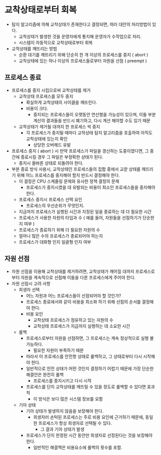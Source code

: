 # 교착상태로부터 회복
* 탐지 알고리즘에 의해 교착상태가 존재한다고 결정되면, 여러 대안의 처리방법이 있다.
	- 교착상태가 발생한 것을 운영자에게 통지해 운영자가 수작업으로 처리.
	- 시스템이 자동적으로 교착상태로부터 회복
* 교착상태를 깨뜨리는 방법
	- 순환 대기를 깨뜨리기 위해 단순히 한 개 이상의 프로세스를 중지 ( abort )
	- 교착상태에 있는 하나 이상의 프로세스들로부터 자원을 선점 ( preempt )


## 프로세스 종료
* 프로세스를 중지 시킴으로써 교착상태를 제거
	* 교착상태 프로세스를 모두 중지
		- 확실하게 교착상태의 사이클을 깨뜨린다.
		- 비용이 크다.
			- 중지되는 프로세스들이 오랫동안 연산했을 가능성이 있으며, 이들 부분 계산의 결과들을
			반드시 폐기하고, 다시 계산 해야할 수도 있기 때문
	* 교착상태가 제거될 대까지 한 프로세스 씩 중지
		- 각 프로세스가 중지될 때마다 교착상태 탐지 알고리즘을 호출하여 아직도 교착상태에 있는지 확인
			- 상당한 오버헤드 유발
* 프로세스 중지 ( abort ) 시  만약 프로세스가 파일을 갱신하는 도중이였다면, 
	그 중간에 종료시킬 경우 그 파일은 부정확한 상태가 된다.
	- 중지시 올바른 상태로 되돌려야 한다.
* 부분 종료 방식 사용시, 교착상태인 프로세스들의 집합 중에서 교찯 상태를 깨뜨리기 위해
어느 프로세스를 중지해야 할지 반드시 결정해야 한다.
	- 이 결정은 CPU 스케줄링 문제와 유사한 정책 결정의 문제
		- 프로세스가 중지시켰을 대 유발되는 비용이 최소인 프로세스들을 중지해야 한다.
	- 프로세스 중지시 프로세스 선택 요인
		- 프로세스의 우선순위가 무엇인지.
	- 지금까지 프로세스가 실행된 시간과 지정된 일을 종료하는 데 더 필요한 시간
	- 프로세스가 사용한 자원의 타입과 수 ( 예를 들어, 자원들을 선점하기가 단순한지 여부 )
	- 프로세스가 종료하기 위해 더 필요한 자원의 수
	- 얼마나 많은 수의 프로세스가 종료되어야 하는지
	- 프로세스가 대화형 인지 일괄형 인지 여부


## 자원 선점
* 자원 선점을 이용해 교착상태를 제거하려면, 교착상태가 깨어질 대까지 프로세스로부터
자원을 계속적으로 선점해 이들을 다른 프로세스에게 주어야 한다.
* 자원 선점시 고려 사항
	- 희생자 선택
		- 어느 자원과 어느 프로세스들이 선점되어야 할 것인가?
		- 프로세스 종료에서와 같이 비용을 최소화 하기 위해 선점의 순서를 결정해야 한다.
		- 비용 요인
			- 교착상태 프로세스가 점유하고 있는 자원의 수
			- 교착상태 프로세스가 지금까지 실행하는 데 소요한 시간
	- 롤백
		- 프로세스로부터 자원을 선점하면, 그 프로세스는 계속 정상적으로 실행 불가능하다.
			- 필요한 자원이 부족하기 때문
		- 따라서 이 프로세스를 안전항 상태로 롤백하고, 그 상태로부터 다시 시작해야 한다.
		- 일반적으로 안전 상태가 어떤 것인지 결정하기 어렵기 때문에 가장 단순한 해결안은 완전히 롤백
			- 프로세스를 중지시키고 다시 시작
		- 프로세스를 단지 교착상태를 깨뜨릴 수 있을 정도로 롤백할 수 있다면 효과적
			- 이 방식은 보다 많은 시스템 정보를 요함
	- 기아 상태
		- 기아 상태가 발생하지 않음을 보장해야 한다.
			- 희생자러 손턱된 프로세스는 주로 비용 요인에 근거하기 때문에, 동일한 프로세스가
			항상 희생자로 선택될 수 있다.
				- 그 결과 기아 상태가 발생
		- 프로세스가 단지 한정된 시간 동안만 희생자로 선정된다는 것을 보장해야 한다.
			- 일반적인 해결책은 비용요소에 롤백의 횟수를 포함.
